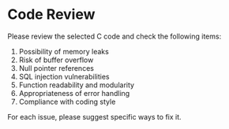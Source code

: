 # Code Review

Please review the selected C code and check the following items:

1. Possibility of memory leaks
2. Risk of buffer overflow
3. Null pointer references
4. SQL injection vulnerabilities
5. Function readability and modularity
6. Appropriateness of error handling
7. Compliance with coding style

For each issue, please suggest specific ways to fix it.
